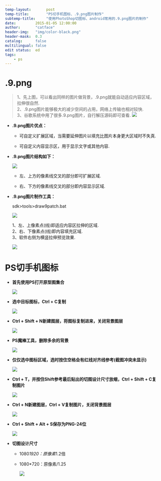 ```yaml
---
temp-layout:       post
temp-title:        "PS切手机图标、.9.png图片制作"
subtemp-title:     "使用PhotoShop切图标、android常用的.9.png图片的制作"
date:         2015-01-05 12:00:00
author:       "catface"
header-img:   "img/color-black.png"
header-mask:  0.3
catalog:      false
multilingual: false
edit status:  ed
tags:
    - ps
---
```


# .9.png

>1、先上图，可以看出同样的图片做背景，.9.png就能自动适应内容区域，拉伸很自然.
><br>2、.9.png图片能够极大的减少空间的占用，网络上传输也相对较快.
><br>3、谷歌系统中用了很多.9.png图片，自行解压源码即可查看.
> ![](https://imgconvert.csdnimg.cn/aHR0cDovL2ltZy5ibG9nLmNzZG4ubmV0LzIwMTYwMTEyMTAxNzA1NDQ3)

- **.9.png图片优点：**

	- 可自定义扩展区域，当需要延伸图片以填充比图片本身更大区域时不失真.
	
	- 可自定义内容显示区，用于显示文字或其他内容.

- **.9.png图片结构如下：**

	![](https://imgconvert.csdnimg.cn/aHR0cDovL2ltZy5ibG9nLmNzZG4ubmV0LzIwMTYwMTEyMTAyNjMwMTk5)
	
	- 左、上方的像素线交叉的部分即可扩展区域.
	
	- 右、下方的像素线交叉的部分即内容显示区域.

- **.9.png图片制作工具：**

	sdk>tools>draw9patch.bat
	
	![](https://imgconvert.csdnimg.cn/aHR0cDovL2ltZy5ibG9nLmNzZG4ubmV0LzIwMTYwMTEyMTAzMjAwNTY0)
	
    1、左、上像素点(线)即适应内容区拉伸的区域.
    <br>2、右、下像素点(线)即内容填充区域.
    <br>3、软件右侧为横竖拉伸预览效果.

    ![](https://imgconvert.csdnimg.cn/aHR0cDovL2ltZy5ibG9nLmNzZG4ubmV0LzIwMTYwMTEyMTAzMzA3OTc2)

# PS切手机图标

- **首先使用PS打开原型图集合**

    ![](https://imgconvert.csdnimg.cn/aHR0cDovL2ltZy5ibG9nLmNzZG4ubmV0LzIwMTYwMTEyMTEwOTQ2MDI3)

- **选中目标图标，Ctrl + C复制**

    ![](https://imgconvert.csdnimg.cn/aHR0cDovL2ltZy5ibG9nLmNzZG4ubmV0LzIwMTYwMTEyMTExMDA3NjU2)

- **Ctrl + Shift + N新建图层，将图标复制进来，关闭背景图层**

    ![](https://imgconvert.csdnimg.cn/aHR0cDovL2ltZy5ibG9nLmNzZG4ubmV0LzIwMTYwMTEyMTExMDE3OTUz)

- **PS魔棒工具，删除多余的背景**

    ![](https://imgconvert.csdnimg.cn/aHR0cDovL2ltZy5ibG9nLmNzZG4ubmV0LzIwMTYwMTEyMTExMDI2MDE3)

- **仅仅选中图标区域，选时按住空格会有红线对齐线参考(截图冲突未显示)**

    ![](https://imgconvert.csdnimg.cn/aHR0cDovL2ltZy5ibG9nLmNzZG4ubmV0LzIwMTYwMTEyMTExMDMzNDc5)

- **Ctrl + T，并按住Shift参考最后贴出的切图设计尺寸放缩，Ctrl + Shift + C复制图片**

    ![](https://imgconvert.csdnimg.cn/aHR0cDovL2ltZy5ibG9nLmNzZG4ubmV0LzIwMTYwMTEyMTExMDQxNjAz)

- **Ctrl + N新建图层，Ctrl + V复制图片，关闭背景图层**

    ![](https://imgconvert.csdnimg.cn/aHR0cDovL2ltZy5ibG9nLmNzZG4ubmV0LzIwMTYwMTEyMTExMDUyMTQ1)

- **Ctrl + Shift + Alt + S保存为PNG-24位**

    ![](https://imgconvert.csdnimg.cn/aHR0cDovL2ltZy5ibG9nLmNzZG4ubmV0LzIwMTYwMTEyMTExMTAzMjc2)

- **切图设计尺寸**

	- 1080*1920：原像素*1.2倍
	
	- 1080*720：原像素/1.25
	
        ![](https://imgconvert.csdnimg.cn/aHR0cDovL2ltZy5ibG9nLmNzZG4ubmV0LzIwMTYwMTEyMTExODA2NTkz)